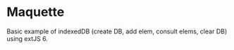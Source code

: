 # Maquette
Basic example of indexedDB (create DB, add elem, consult elems, clear DB) using extJS 6. 
